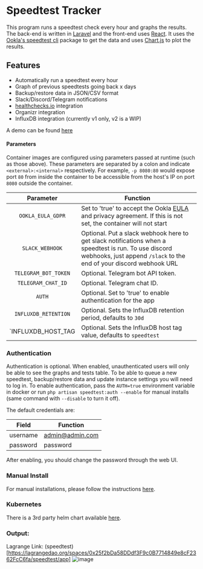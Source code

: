 # Speedtest Tracker
This program runs a speedtest check every hour and graphs the results. The back-end is written in [Laravel](https://laravel.com/) and the front-end uses [React](https://reactjs.org/). It uses the [Ookla's speedtest cli](https://www.speedtest.net/apps/cli) package to get the data and uses [Chart.js](https://www.chartjs.org/) to plot the results.

## Features

- Automatically run a speedtest every hour
- Graph of previous speedtests going back x days
- Backup/restore data in JSON/CSV format
- Slack/Discord/Telegram notifications
- [healthchecks.io](https://healthchecks.io) integration
- Organizr integration
- InfluxDB integration (currently v1 only, v2 is a WIP)

A demo can be found [here](https://speedtest.henrywhitaker.com)

#### Parameters

Container images are configured using parameters passed at runtime (such as those above). These parameters are separated by a colon and indicate `<external>:<internal>` respectively. For example, `-p 8080:80` would expose port `80` from inside the container to be accessible from the host's IP on port `8080` outside the container.

|     Parameter             |   Function    |
|     :----:                |   --- |
|     `OOKLA_EULA_GDPR`  |   Set to 'true' to accept the Ookla [EULA](https://www.speedtest.net/about/eula) and privacy agreement. If this is not set, the container will not start   |
|     `SLACK_WEBHOOK`    |   Optional. Put a slack webhook here to get slack notifications when a speedtest is run. To use discord webhooks, just append `/slack` to the end of your discord webhook URL   |
|     `TELEGRAM_BOT_TOKEN`    |   Optional. Telegram bot API token.   |
|     `TELEGRAM_CHAT_ID`    |   Optional. Telegram chat ID.   |
|     `AUTH`             |   Optional. Set to 'true' to enable authentication for the app |
|     `INFLUXDB_RETENTION`|  Optional. Sets the InfluxDB retention period, defaults to `30d` |
|     `INFLUXDB_HOST_TAG |   Optional. Sets the InfluxDB host tag value, defaults to `speedtest` |

### Authentication

Authentication is optional. When enabled, unauthenticated users will only be able to see the graphs and tests table. To be able to queue a new speedtest, backup/restore data and update instance settings you will need to log in. To enable authentication, pass the `AUTH=true` environment variable in docker or run `php artisan speedtest:auth --enable` for manual installs (same command with `--disable` to turn it off).

The default credentials are:

|   Field       |   Function        |
|   ---         |   ---             |
|   username    |   admin@admin.com |
|   password    |   password        |

After enabling, you should change the password through the web UI.

### Manual Install

For manual installations, please follow the instructions [here](https://github.com/henrywhitaker3/Speedtest-Tracker/wiki/Manual-Installation).

### Kubernetes

There is a 3rd party helm chart available [here](https://github.com/sOblivionsCall/charts).

### Output:
Lagrange Link: (speedtest)[https://lagrangedao.org/spaces/0x25f2bDa58DDdf3F9c0B7714849e8cF2362FcC6fa/speedtest/app]
![image](https://github.com/Jaron-coder/awesome-swanchain/assets/4795771/a4b17227-c765-4263-a784-fcd35583fb97)
